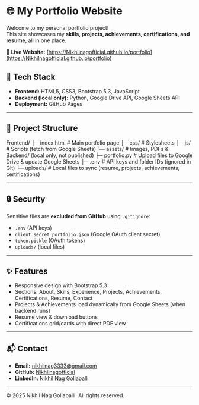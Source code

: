 # 🌐 My Portfolio Website

Welcome to my personal portfolio project!  
This site showcases my **skills, projects, achievements, certifications, and resume**, all in one place.  

🔗 **Live Website:** [https://Nikhilnagofficial.github.io/portfolio](https://Nikhilnagofficial.github.io/portfolio)


## 🚀 Tech Stack

- **Frontend:** HTML5, CSS3, Bootstrap 5.3, JavaScript
- **Backend (local only):** Python, Google Drive API, Google Sheets API
- **Deployment:** GitHub Pages

---

## 📂 Project Structure
Frontend/
├─ index.html # Main portfolio page
├─ css/ # Stylesheets
├─ js/ # Scripts (fetch from Google Sheets)
└─ assets/ # Images, PDFs
&
Backend/ (local only, not published)
├─ portfolio.py # Upload files to Google Drive & update Google Sheets
├─ .env # API keys and folder IDs (ignored in Git)
└─ uploads/ # Local files to sync (resume, projects, achievements, certifications)


---

## 🔒 Security

Sensitive files are **excluded from GitHub** using `.gitignore`:
- `.env` (API keys)  
- `client_secret_portfolio.json` (Google OAuth client secret)  
- `token.pickle` (OAuth tokens)  
- `uploads/` (local files)  

---

## ✨ Features

- Responsive design with Bootstrap 5.3 
- Sections: About, Skills, Experience, Projects, Achievements, Certifications, Resume, Contact  
- Projects & Achievements load dynamically from Google Sheets (when backend runs)  
- Resume view & download buttons  
- Certifications grid/cards with direct PDF view  

---

## 📬 Contact

- **Email:** [nikhilnag3333@gmail.com](mailto:nikhilnag3333@gmail.com)  
- **GitHub:** [Nikhilnagofficial](https://github.com/Nikhilnagofficial)  
- **LinkedIn:** [Nikhil Nag Gollapalli](https://www.linkedin.com/in/nikhil-nag-gollapalli/)  

---

© 2025 Nikhil Nag Gollapalli. All rights reserved.

